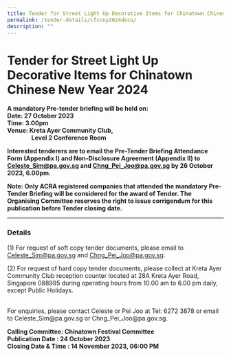 ```yaml
---
title: Tender for Street Light Up Decorative Items for Chinatown Chinese New Year 2024
permalink: /tender-details/cfccny2024deco/
description: ""
---
```

Tender for Street Light Up Decorative Items for Chinatown Chinese New Year 2024 
=======================================
**A mandatory Pre-tender briefing will be held on: <br>
Date: 27 October 2023 <br>
Time: 3.00pm <br>
Venue: Kreta Ayer Community Club, <br> &nbsp;&nbsp;&nbsp;&nbsp;&nbsp;&nbsp;&nbsp;&nbsp;&nbsp;&nbsp;&nbsp;&nbsp;&nbsp;&nbsp;&nbsp;&nbsp;
Level 2 Conference Room**

**Interested tenderers are to email the Pre-Tender Briefing Attendance Form (Appendix I) and Non-Disclosure Agreement (Appendix II)  to Celeste_Sim@pa.gov.sg and Chng_Pei_Joo@pa.gov.sg by 26 October 2023, 6.00pm.**

**Note: Only ACRA registered companies that attended the mandatory Pre-Tender Briefing will be considered for the award of Tender. The Organising Committee reserves the right to issue corrigendum for this publication before Tender closing date.<br>** 

* * *
### Details
(1) For request of soft copy tender documents, please email to Celeste_Sim@pa.gov.sg and Chng_Pei_Joo@pa.gov.sg.

(2) For request of hard copy tender documents, please collect at Kreta Ayer Community Club reception counter located at 28A Kreta Ayer Road, Singapore 088995 during operating hours from 10.00 am to 6.00 pm daily, except Public Holidays.

<br>
For enquiries, please contact Celeste or Pei Joo at Tel: 6272 3878 or email to Celeste_Sim@pa.gov.sg or Chng_Pei_Joo@pa.gov.sg.

**Calling Committee: Chinatown Festival Committee**<br>
**Publication Date : 24 October 2023** <br>
**Closing Date &amp; Time : 14 November 2023, 06:00 PM**